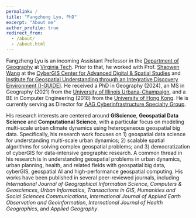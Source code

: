 ```yaml
---
permalink: /
title: "Fangzheng Lyu, PhD"
excerpt: "About me"
author_profile: true
redirect_from: 
  - /about/
  - /about.html
---
```



Fangzheng Lyu is an incoming Assistant Professor in the [Department of Geography](https://geography.vt.edu/) at [Virginia Tech](https://www.vt.edu/). Prior to that, he worked with Prof. [Shaowen Wang](https://ggis.illinois.edu/directory/profile/shaowen) at the [CyberGIS Center for Advanced Digital & Spatial Studies](https://cybergisxhub.cigi.illinois.edu/) and [Institute for Geospatial Understanding through an Integrative Discovery Environment (I-GUIDE)](https://i-guide.io/). He received a PhD in Geography (2024), an MS in Geography (2021) from the [University of Illinois Urbana-Champaign](https://illinois.edu/), and a BE in Computer Engineering (2018) from the [University of Hong Kong](https://www.hku.hk/). He is currently serving as Director for [AAG Cyberinfrastructure Specialty Group](https://aagcisg.wordpress.com/).

His research interests are centered around **GIScience**, **Geospatial Data Science** and **Computational Science**, with a particular focus on modeling multi-scale urban climate dynamics using heterogeneous geospatial big data. Specifically, his research work focuses on 1) geospatial data science for understanding multi-scale urban dynamics; 2) scalable spatial algorithms for solving complex geospatial problems; and 3) democratization of cyberGIS for data-intensive geographic research. A common thread in his research is in understanding geospatial problems in urban dynamics, urban planning, health, and related fields with geospatial big data, cyberGIS, geospatial AI and high-performance geospatial computing. His works have been published in several peer-reviewed journals, including *International Journal of Geographical Information Science*, *Computers & Geosciences*, *Urban Informatics*, *Transactions in GIS*, *Humanities and Social Sciences Communications*, *International Journal of Applied Earth Observation and Geoinformation*, *International Journal of Health Geographics*, and *Applied Geography*.
